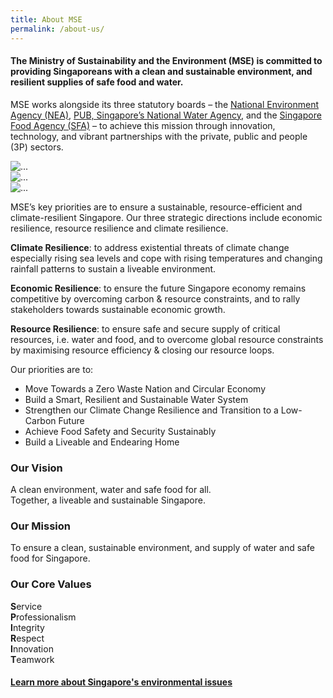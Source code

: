 ```yaml
---
title: About MSE
permalink: /about-us/
---
```



#### **The Ministry of Sustainability and the Environment (MSE)** is committed to providing Singaporeans with a clean and sustainable environment, and resilient supplies of safe food and water. 

MSE works alongside its three statutory boards – the [National Environment Agency (NEA)](https://www.nea.gov.sg/), [PUB, Singapore’s National Water Agency](https://www.pub.gov.sg/), and the [Singapore Food Agency (SFA)](https://www.sfa.gov.sg/) – to achieve this mission through innovation, technology, and vibrant partnerships with the private, public and people (3P) sectors.


<div class="flex-grid-thirds">
  <div class="col">
    <img src="https://www.openinnovationnetwork.sg/images/network/NEA%20Logo.jpg" alt="...">
  </div>
  <div class="col">
    <img src="https://www.logolynx.com/images/logolynx/9f/9f865ea56817d97ab1b4823270a952d9.png" alt="...">
  </div>
  <div class="col">
    <img src="https://www.sfa.gov.sg/images/default-source/food-for-thought/sfa-logo357b8e7e76af46cca45da61a2dde4a7e.tmb-600_315.png" alt="...">
  </div>
</div>


MSE’s key priorities are to ensure a sustainable, resource-efficient and climate-resilient Singapore. Our three strategic directions include economic resilience, resource resilience and climate resilience.

**Climate Resilience**: to address existential threats of climate change especially rising sea levels and cope with rising temperatures and changing rainfall patterns to sustain a liveable environment. 

**Economic Resilience**: to ensure the future Singapore economy remains competitive by overcoming carbon & resource constraints, and to rally stakeholders towards sustainable economic growth.

**Resource Resilience**: to ensure safe and secure supply of critical resources, i.e. water and food, and to overcome global resource constraints by maximising resource efficiency & closing our resource loops. 

Our priorities are to:
* Move Towards a Zero Waste Nation and Circular Economy
* Build a Smart, Resilient and Sustainable Water System
* Strengthen our Climate Change Resilience and Transition to a Low-Carbon Future
* Achieve Food Safety and Security Sustainably
* Build a Liveable and Endearing Home



### Our Vision

A clean environment, water and safe food for all.  
Together, a liveable and sustainable Singapore.

### Our Mission

To ensure a clean, sustainable environment, and supply of water and safe food for Singapore.

### Our Core Values

**S**ervice  
**P**rofessionalism  
**I**ntegrity  
**R**espect  
**I**nnovation  
**T**eamwork


#### [Learn more about Singapore's environmental issues](/issues/overview/ "Learn The Issues")

<br>
<br>

